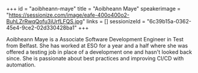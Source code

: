 +++
id = "aoibheann-maye"
title = "Aoibheann Maye"
speakerimage = "https://sessionize.com/image/eafe-400o400o2-BuhLZrRwqQofu3iUrfLFQS.jpg"
links = []
sessionizeId = "6c39b15a-0362-45e4-9ce2-02d330428ba1"
+++

Aoibheann Maye is a Associate Software Development Engineer in Test from Belfast. She has worked at ESO for a year and a half where she was offered a testing job in place of a development one and hasn't looked back since. She is passionate about best practices and improving CI/CD with automation.